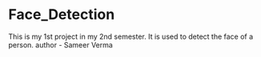 # Face_Detection
This is my 1st project in my 2nd semester. It is used to detect the face of a person.
author - Sameer Verma
